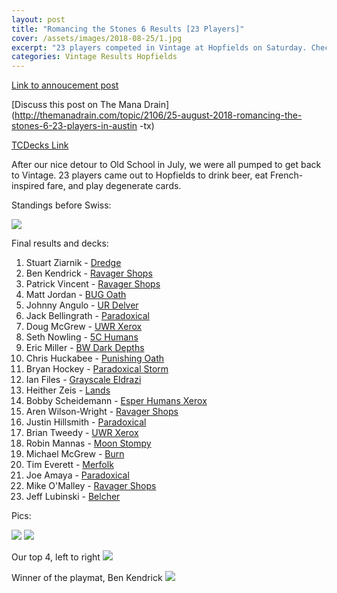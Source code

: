 ```yaml
---
layout: post
title: "Romancing the Stones 6 Results [23 Players]"
cover: /assets/images/2018-08-25/1.jpg
excerpt: "23 players competed in Vintage at Hopfields on Saturday. Check out the results!"
categories: Vintage Results Hopfields
---
```


[Link to annoucement
post](http://themanadrain.com/topic/2086/8-25-18-romancing-the-stones-austin-tx-100-proxy-vintage)

[Discuss this post on The Mana
Drain](http://themanadrain.com/topic/2106/25-august-2018-romancing-the-stones-6-23-players-in-austin
-tx)

[TCDecks Link](http://www.tcdecks.net/deck.php?id=28381)

After our nice detour to Old School in July, we were all pumped to get back to Vintage. 23 players
came out to Hopfields to drink beer, eat French-inspired fare, and play degenerate cards.

Standings before Swiss:

![]({{site.cdn_url}}/assets/images/2018-08-25/standings.jpg)

Final results and decks:

1. Stuart Ziarnik - [Dredge]({{site.cdn_url}}/assets/images/2018-08-25/deck-1.jpg)
2. Ben Kendrick - [Ravager Shops]({{site.cdn_url}}/assets/images/2018-08-25/deck-2.jpg)
3. Patrick Vincent - [Ravager Shops]({{site.cdn_url}}/assets/images/2018-08-25/deck-3.jpg)
4. Matt Jordan - [BUG Oath]({{site.cdn_url}}/assets/images/2018-08-25/deck-4.jpg)
5. Johnny Angulo - [UR Delver]({{site.cdn_url}}/assets/images/2018-08-25/deck-5.jpg)
6. Jack Bellingrath - [Paradoxical]({{site.cdn_url}}/assets/images/2018-08-25/deck-6.jpg)
7. Doug McGrew - [UWR Xerox]({{site.cdn_url}}/assets/images/2018-08-25/deck-7.jpg)
8. Seth Nowling - [5C Humans]({{site.cdn_url}}/assets/images/2018-08-25/deck-8.jpg)
9. Eric Miller - [BW Dark Depths]({{site.cdn_url}}/assets/images/2018-08-25/deck-9.jpg)
10. Chris Huckabee - [Punishing Oath]({{site.cdn_url}}/assets/images/2018-08-25/deck-10.jpg)
11. Bryan Hockey - [Paradoxical Storm]({{site.cdn_url}}/assets/images/2018-08-25/deck-11.jpg)
12. Ian Files - [Grayscale Eldrazi]({{site.cdn_url}}/assets/images/2018-08-25/deck-12.jpg)
13. Heither Zeis - [Lands]({{site.cdn_url}}/assets/images/2018-08-25/deck-13.jpg)
14. Bobby Scheidemann - [Esper Humans Xerox]({{site.cdn_url}}/assets/images/2018-08-25/deck-14.jpg)
15. Aren Wilson-Wright - [Ravager Shops]({{site.cdn_url}}/assets/images/2018-08-25/deck-15.jpg)
16. Justin Hillsmith - [Paradoxical]({{site.cdn_url}}/assets/images/2018-08-25/deck-16.jpg)
17. Brian Tweedy - [UWR Xerox]({{site.cdn_url}}/assets/images/2018-08-25/deck-17.jpg)
18. Robin Mannas - [Moon Stompy]({{site.cdn_url}}/assets/images/2018-08-25/deck-18.jpg)
19. Michael McGrew - [Burn]({{site.cdn_url}}/assets/images/2018-08-25/deck-19.jpg)
20. Tim Everett - [Merfolk]({{site.cdn_url}}/assets/images/2018-08-25/deck-20.jpg)
21. Joe Amaya - [Paradoxical]({{site.cdn_url}}/assets/images/2018-08-25/deck-21.jpg)
22. Mike O'Malley - [Ravager Shops]({{site.cdn_url}}/assets/images/2018-08-25/deck-22.jpg)
23. Jeff Lubinski - [Belcher]({{site.cdn_url}}/assets/images/2018-08-25/deck-23.jpg)

Pics:

![]({{site.cdn_url}}/assets/images/2018-08-25/1.jpg)
![]({{site.cdn_url}}/assets/images/2018-08-25/2.jpg)

Our top 4, left to right
![]({{site.cdn_url}}/assets/images/2018-08-25/3.jpg)

Winner of the playmat, Ben Kendrick
![]({{site.cdn_url}}/assets/images/2018-08-25/4.jpg)
